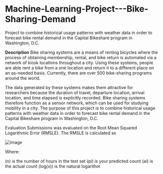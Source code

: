 # Machine-Learning-Project---Bike-Sharing-Demand
Project to combine historical usage patterns with weather data in order to forecast bike rental demand in the Capital Bikeshare program in Washington, D.C.

**Description**
Bike sharing systems are a means of renting bicycles where the process of obtaining membership, rental, and bike return is automated via a network of kiosk locations throughout a city. Using these systems, people are able rent a bike from a one location and return it to a different place on an as-needed basis. Currently, there are over 500 bike-sharing programs around the world.

The data generated by these systems makes them attractive for researchers because the duration of travel, departure location, arrival location, and time elapsed is explicitly recorded. Bike sharing systems therefore function as a sensor network, which can be used for studying mobility in a city. The purpose of this project is to combine historical usage patterns with weather data in order to forecast bike rental demand in the Capital Bikeshare program in Washington, D.C.

Evaluation
Submissions was evaluated on the Root Mean Squared Logarithmic Error (RMSLE). The RMSLE is calculated as

![image](https://github.com/user-attachments/assets/b2178f54-1147-49ce-9b98-b7bb854053d2)


Where:

(n) is the number of hours in the test set
(pi) is your predicted count
(ai) is the actual count
(log(x)) is the natural logarithm
